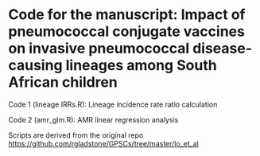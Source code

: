 # Code for the manuscript: Impact of pneumococcal conjugate vaccines on invasive pneumococcal disease-causing lineages among South African children
Code 1 (lineage IRRs.R): Lineage incidence rate ratio calculation

Code 2 (amr_glm.R): AMR linear regression analysis

Scripts are derived from the original repo https://github.com/rgladstone/GPSCs/tree/master/lo_et_al
